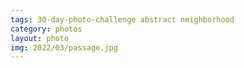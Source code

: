 ```yaml
---
tags: 30-day-photo-challenge abstract neighborhood
category: photos
layout: photo
img: 2022/03/passage.jpg
---
```

